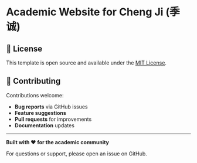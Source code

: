 # Academic Website for Cheng Ji (季诚)

## 📄 License

This template is open source and available under the [MIT License](LICENSE).

## 🤝 Contributing

Contributions welcome:
- **Bug reports** via GitHub issues
- **Feature suggestions**
- **Pull requests** for improvements
- **Documentation** updates

---

**Built with ❤️ for the academic community**

For questions or support, please open an issue on GitHub. 
